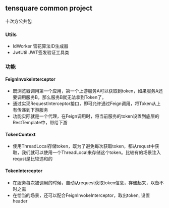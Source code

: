 ## tensquare common project

十次方公共包


### Utils

- IdWorker 雪花算法ID生成器
- JwtUtil JWT签发验证工具类



### 功能

#### FeignInvokeInterceptor


- 既浏览器调用第一个应用，第一个上游服务A可以获取到token，如果服务A还要调用服务B，那么服务B就无法拿到Token了。
- 通过实现RequestInterceptor接口，即可允许通过Feign调用，将Token从上有传递到下游服务
- 功能实际就是一个代理，在Feign调用时，将当前服务的token设置到底层的RestTemplate中，带给下游


#### TokenContext

- 使用ThreadLocal存储token，既为了避免每次获取token，都从requst中获取，我们就可以使用一个ThreadLocal来存储这个token。比较有的场景注入requst是比较违和的


#### TokenInterceptor

- 在服务每次被调用的时候，自动从request获取token信息，存储起来，以备不时之需
- 在恰当的场景，还可以配合FeignInvokeInterceptor，取出token, 设置header


